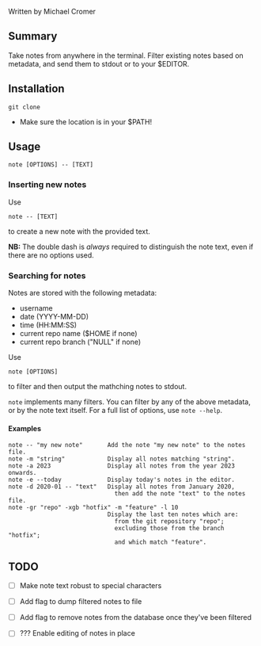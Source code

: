

Written by Michael Cromer

## Summary

Take notes from anywhere in the terminal. Filter existing notes based on metadata, and send them to stdout or to your
$EDITOR.

## Installation

    git clone

- Make sure the location is in your $PATH!

## Usage

    note [OPTIONS] -- [TEXT]

### Inserting new notes

Use
    
    note -- [TEXT]

to create a new note with the provided text.

__NB:__ The double dash is _always_ required to distinguish the note text, even if there are no options used.

### Searching for notes

Notes are stored with the following metadata:
- username
- date (YYYY-MM-DD)
- time (HH:MM:SS)
- current repo name ($HOME if none)
- current repo branch ("NULL" if none)

Use

    note [OPTIONS]

to filter and then output the mathching notes to stdout.

`note` implements many filters. You can filter by any of the above metadata, or by the note text itself. For a full list of options, use `note --help`.

#### Examples

    note -- "my new note"       Add the note "my new note" to the notes file.
    note -m "string"            Display all notes matching "string".
    note -a 2023                Display all notes from the year 2023 onwards.
    note -e --today             Display today's notes in the editor.
    note -d 2020-01 -- "text"   Display all notes from January 2020,
                                  then add the note "text" to the notes file.
    note -gr "repo" -xgb "hotfix" -m "feature" -l 10
                                Display the last ten notes which are:
                                  from the git repository "repo"; 
                                  excluding those from the branch "hotfix";
                                  and which match "feature".

## TODO

- [ ] Make note text robust to special characters
- [ ] Add flag to dump filtered notes to file
- [ ] Add flag to remove notes from the database once they've been filtered
- [ ] ??? Enable editing of notes in place


